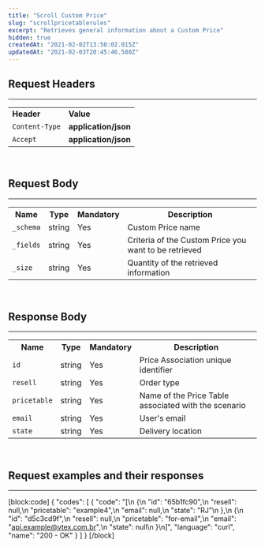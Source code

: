 ```yaml
---
title: "Scroll Custom Price"
slug: "scrollpricetablerules"
excerpt: "Retrieves general information about a Custom Price"
hidden: true
createdAt: "2021-02-02T13:50:02.015Z"
updatedAt: "2021-02-03T20:45:46.580Z"
---
```

## Request Headers 
---
<table>
  <tr>
        <td><b>Header</b></td>
        <td><b>Value</b></td>
    </tr>
    <tr>
        <td><code>Content-Type</code></td>
        <td><b>application/json</b></td>
    </tr>
  <tr>
        <td><code>Accept</code></td>
        <td><b>application/json</b></td>
    </tr>
</table>

<br>

## Request Body
---
<table>
    <tr>
        <th>Name</th>
        <th>Type</th>
        <th>Mandatory</th>
        <th>Description</th>
    </tr>
    <tr>
        <td><code>_schema</code></td>
        <td>string</td>
        <td>Yes</td>
        <td>Custom Price name</td>
    </tr>
    <tr>
        <td><code>_fields</code></td>
        <td>string</td>
        <td>Yes</td>
        <td>Criteria of the Custom Price you want to be retrieved</td>
    </tr>
     <tr>
        <td><code>_size</code></td>
        <td>string</td>
        <td>Yes</td>
        <td>Quantity of the retrieved information</td>
    </tr>
</table>
<br>

## Response Body 
---

<table>
    <tr>
        <th>Name</th>
        <th>Type</th>
        <th>Mandatory</th>
        <th>Description</th>
    </tr>
    <tr>
        <td><code>id</code></td>
        <td>string</td>
        <td>Yes</td>
        <td>Price Association unique identifier</td>
    </tr>
    <tr>
        <td><code>resell</code></td>
        <td>string</td>
        <td>Yes</td>
        <td>Order type</td>
    </tr>
     <tr>
        <td><code>pricetable</code></td>
        <td>string</td>
        <td>Yes</td>
        <td>Name of the Price Table associated with the scenario</td>
    </tr>
         <tr>
        <td><code>email</code></td>
        <td>string</td>
        <td>Yes</td>
        <td>User's email</td>
    </tr>
         <tr>
        <td><code>state</code></td>
        <td>string</td>
        <td>Yes</td>
        <td>Delivery location</td>
    </tr>
</table>
<br>

## Request examples and their responses 
---
[block:code]
{
  "codes": [
    {
      "code": "[\n    {\n        \"id\": \"65b1fc90\",\n        \"resell\": null,\n        \"pricetable\": \"example4\",\n        \"email\": null,\n        \"state\": \"RJ\"\n    },\n    {\n        \"id\": \"d5c3cd9f\",\n        \"resell\": null,\n        \"pricetable\": \"for-email\",\n        \"email\": \"api.example@vtex.com.br\",\n        \"state\": null\n    }\n]",
      "language": "curl",
      "name": "200 - OK"
    }
  ]
}
[/block]